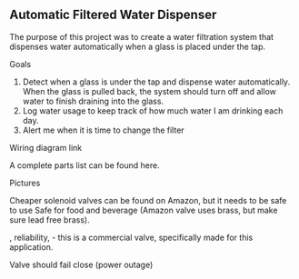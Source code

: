 ## Automatic Filtered Water Dispenser



The purpose of this project was to create a water filtration system that dispenses water automatically when a glass is placed under the tap.



Goals

1. Detect when a glass is under the tap and dispense water automatically. When the glass is pulled back, the system should turn off and allow water to finish draining into the glass.
2. Log water usage to keep track of how much water I am drinking each day.
3. Alert me when it is time to change the filter



Wiring diagram link

A complete parts list can be found here.

Pictures





Cheaper solenoid valves can be found on Amazon, but it needs to be  safe to use Safe for food and beverage (Amazon valve uses brass, but make sure lead free brass).

, reliability, - this is a commercial valve, specifically made for this application.

Valve should fail close (power outage)





